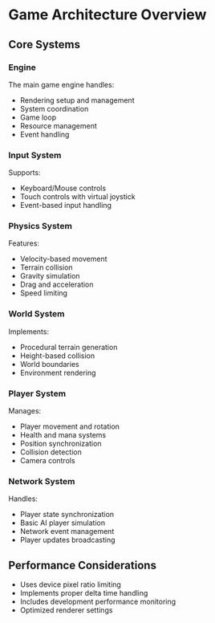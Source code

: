  # Game Architecture Overview

## Core Systems

### Engine
The main game engine handles:
- Rendering setup and management
- System coordination
- Game loop
- Resource management
- Event handling

### Input System
Supports:
- Keyboard/Mouse controls
- Touch controls with virtual joystick
- Event-based input handling

### Physics System
Features:
- Velocity-based movement
- Terrain collision
- Gravity simulation
- Drag and acceleration
- Speed limiting

### World System
Implements:
- Procedural terrain generation
- Height-based collision
- World boundaries
- Environment rendering

### Player System
Manages:
- Player movement and rotation
- Health and mana systems
- Position synchronization
- Collision detection
- Camera controls

### Network System
Handles:
- Player state synchronization
- Basic AI player simulation
- Network event management
- Player updates broadcasting

## Performance Considerations
- Uses device pixel ratio limiting
- Implements proper delta time handling
- Includes development performance monitoring
- Optimized renderer settings